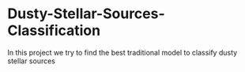 # Dusty-Stellar-Sources-Classification
In this project we try to find the best traditional model to classify dusty stellar sources
